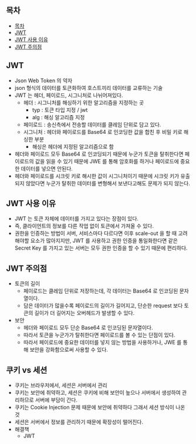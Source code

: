 ## 목차

<!-- 목차 -->
-   [목차](#목차)
-   [JWT](#jwt)
-   [JWT 사용 이유](#jwt-사용-이유)
-   [JWT 주의점](#jwt-주의점)
<!-- /목차 -->

## JWT
* Json Web Token 의 약자
* json 형식의 데이터를 토큰화하여 호스트끼리 데이터를 교류하는 기술
* JWT 는 헤더, 페이로드, 시그니처로 나뉘어져있다.
    - 헤더 : 시그니처를 해싱하기 위한 알고리즘을 지정하는 곳
        - typ : 토큰 타입 지정 / jwt
        - alg : 해싱 알고리즘 지정
    - 페이로드 : 송신측에서 전송할 데이터를 클레임 단위로 담고 있다.
    - 시그니처 : 헤더와 페이로드를 Base64 로 인코딩한 값을 합친 후 비밀 키로 해싱한 부분
        - 해싱은 헤더에 지정된 알고리즘으로 함
* 헤더와 페이로드 모두 Base64 로 인코딩되기 때문에 누군가 토큰을 탈취한다면 페이로드의 값을 읽을 수 있기 때문에 JWE 를 통해 암호화를 하거나 페이로드에 중요한 데이터를 넣으면 안된다.
* 헤더와 페이로드를 시크릿 키로 해시한 값이 시그니처이기 때문에 시크릿 키가 유출되지 않았다면 누군가 탈취한 데이터를 변형해서 보낸다고해도 문제가 되지 않는다.

## JWT 사용 이유
* JWT 는 토큰 자체에 데이터를 가지고 있다는 장점이 있다.
* 즉, 클라이언트의 정보를 다른 작업 없이 토큰에서 가져올 수 있다.
* 권한을 인증하는 방법이 서버, 서비스마다 다르다면 이후 scale-out 을 할 때 고려해야할 요소가 많아지지만, JWT 를 사용하고 권한 인증을 통일화한다면 같은 Secret Key 를 가지고 있는 서버는 모두 권한 인증을 할 수 있기 때문에 편리하다.

## JWT 주의점
* 토큰의 길이
    - 페이로드는 클레임 단위로 저장하는데, 각 데이터는 Base64 로 인코딩된 문자열이다.
    - 담은 데이터가 많을수록 페이로드의 길이가 길어지고, 단순한 request 보다 토큰의 길이가 더 길어지는 오버헤드가 발생할 수 있다.
* 보안
    - 헤더와 페이로드 모두 단순 Base64 로 인코딩된 문자열이다.
    - 따라서 토큰을 누군가가 탈취한다면 페이로드를 볼 수 있는 단점이 있다.
    - 따라서 페이로드에 중요한 데이터를 넣지 않는 방법을 사용하거나, JWE 를 통해 보안을 강화함으로써 사용할 수 있다.

## 쿠키 vs 세션
* 쿠키는 브라우저에서, 세션은 서버에서 관리
* 쿠키는 보안에 취약하고, 세션은 쿠키에 비해 보안이 높으나 서버에서 생성하여 관리하므로 서버에 부담이 간다.
* 쿠키는 Cookie Injection 문제 때문에 보안에 취약하다 그래서 세션 방식이 나온 것
* 세션은 서버에서 정보를 관리하기 때문에 확장성이 떨어진다.
* 해결책
    - JWT